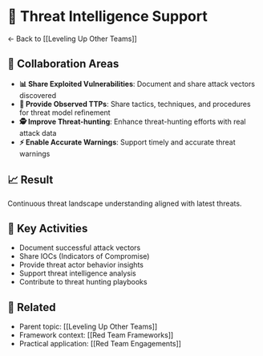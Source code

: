 # 🧠 Threat Intelligence Support

← Back to [[Leveling Up Other Teams]]

## 🤝 Collaboration Areas
- **📊 Share Exploited Vulnerabilities**: Document and share attack vectors discovered
- **🔄 Provide Observed TTPs**: Share tactics, techniques, and procedures for threat model refinement
- **🕵️ Improve Threat-hunting**: Enhance threat-hunting efforts with real attack data
- **⚡ Enable Accurate Warnings**: Support timely and accurate threat warnings

## 📈 Result
Continuous threat landscape understanding aligned with latest threats.

## 🎯 Key Activities
- Document successful attack vectors
- Share IOCs (Indicators of Compromise)
- Provide threat actor behavior insights
- Support threat intelligence analysis
- Contribute to threat hunting playbooks

## 🔗 Related
- Parent topic: [[Leveling Up Other Teams]]
- Framework context: [[Red Team Frameworks]]
- Practical application: [[Red Team Engagements]]
